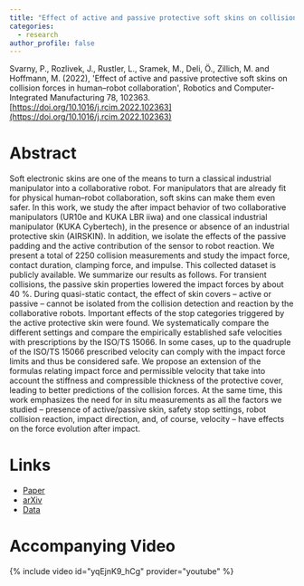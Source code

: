 ```yaml
---
title: "Effect of active and passive protective soft skins on collision forces in human–robot collaboration"
categories:
  - research
author_profile: false
---
```


Svarny, P., Rozlivek, J., Rustler, L., Sramek, M., Deli, Ö., Zillich, M. and Hoffmann, M. (2022), 'Effect of active and 
passive protective soft skins on collision forces in human–robot collaboration',
Robotics and Computer-Integrated Manufacturing 78, 102363. [https://doi.org/10.1016/j.rcim.2022.102363](https://doi.org/10.1016/j.rcim.2022.102363)

# Abstract 
Soft electronic skins are one of the means to turn a classical industrial manipulator into a collaborative robot. 
For manipulators that are already fit for physical human–robot collaboration, soft skins can make them even safer. 
In this work, we study the after impact behavior of two collaborative manipulators (UR10e and KUKA LBR iiwa) and one 
classical industrial manipulator (KUKA Cybertech), in the presence or absence of an industrial protective skin (AIRSKIN). 
In addition, we isolate the effects of the passive padding and the active contribution of the sensor to robot reaction.
We present a total of 2250 collision measurements and study the impact force, contact duration, clamping force, and impulse. 
This collected dataset is publicly available. We summarize our results as follows. For transient collisions, the passive 
skin properties lowered the impact forces by about 40 %. During quasi-static contact, the effect of skin covers – active 
or passive – cannot be isolated from the collision detection and reaction by the collaborative robots. Important effects
of the stop categories triggered by the active protective skin were found. We systematically compare the different
settings and compare the empirically established safe velocities with prescriptions by the ISO/TS 15066. In some cases,
up to the quadruple of the ISO/TS 15066 prescribed velocity can comply with the impact force limits and thus be 
considered safe. We propose an extension of the formulas relating impact force and permissible velocity that take into 
account the stiffness and compressible thickness of the protective cover, leading to better predictions of the collision
forces. At the same time, this work emphasizes the need for in situ measurements as all the factors we studied – presence 
of active/passive skin, safety stop settings, robot collision reaction, impact direction, and, of course, velocity –
have effects on the force evolution after impact.

# Links
- [Paper](https://www.sciencedirect.com/science/article/pii/S0736584522000515)
- [arXiv](hhttps://arxiv.org/pdf/2203.09872.pdf)
- [Data](https://osf.io/gwdbm)

# Accompanying Video
{% include video id="yqEjnK9_hCg" provider="youtube" %}